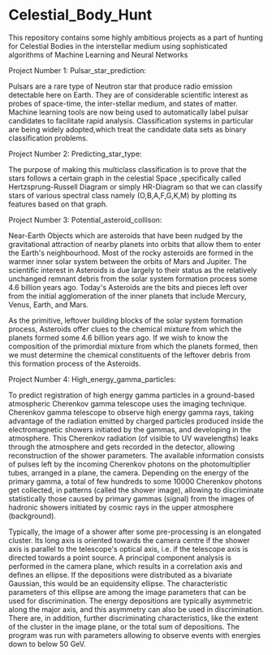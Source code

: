 # Celestial_Body_Hunt
This repository contains some highly ambitious projects as a part of hunting for Celestial Bodies in the interstellar medium using sophisticated algorithms of Machine Learning and Neural Networks

Project Number 1: Pulsar_star_prediction:

Pulsars are a rare type of Neutron star that produce radio emission detectable here on Earth. They are of considerable scientific interest as probes of space-time, the inter-stellar medium, and states of matter. Machine learning tools are now being used to automatically label pulsar candidates to facilitate rapid analysis. Classification systems in particular are being widely adopted,which treat the candidate data sets as binary classification problems. 


Project Number 2: Predicting_star_type:

The purpose of making this multiclass classification is to prove that the stars follows a certain graph in the celestial Space ,specifically called Hertzsprung-Russell Diagram or simply HR-Diagram so that we can classify stars of various spectral class namely (O,B,A,F,G,K,M) by plotting its features based on that graph.


Project Number 3: Potential_asteroid_collison:

Near-Earth Objects which are asteroids that have been nudged by the gravitational attraction of nearby planets into orbits that allow them to enter the Earth's neighbourhood. Most of the rocky asteroids are formed in the warmer inner solar system between the orbits of Mars and Jupiter. The scientific interest in Asteroids is due largely to their status as the relatively unchanged remnant debris from the solar system formation process some 4.6 billion years ago. Today's Asteroids are the bits and pieces left over from the initial agglomeration of the inner planets that include Mercury, Venus, Earth, and Mars.

As the primitive, leftover building blocks of the solar system formation process, Asteroids offer clues to the chemical mixture from which the planets formed some 4.6 billion years ago. If we wish to know the composition of the primordial mixture from which the planets formed, then we must determine the chemical constituents of the leftover debris from this formation process of the Asteroids.


Project Number 4: High_energy_gamma_particles:

To predict registration of high energy gamma particles in a ground-based atmospheric Cherenkov gamma telescope uses the imaging technique. Cherenkov gamma telescope to observe high energy gamma rays, taking advantage of the radiation emitted by charged particles produced inside the electromagnetic showers initiated by the gammas, and developing in the atmosphere. This Cherenkov radiation (of visible to UV wavelengths) leaks through the atmosphere and gets recorded in the detector, allowing reconstruction of the shower parameters. The available information consists of pulses left by the incoming Cherenkov photons on the photomultiplier tubes, arranged in a plane, the camera. Depending on the energy of the primary gamma, a total of few hundreds to some 10000 Cherenkov photons get collected, in patterns (called the shower image), allowing to discriminate statistically those caused by primary gammas (signal) from the images of hadronic showers
initiated by cosmic rays in the upper atmosphere (background).

Typically, the image of a shower after some pre-processing is an elongated cluster. Its long axis is oriented towards the camera centre if the shower axis is parallel to the telescope's optical axis, i.e. if the telescope axis is directed towards a point source. A principal component analysis is performed in the camera plane, which results in a correlation axis and defines an ellipse. If the depositions were distributed as a bivariate Gaussian, this would be an equidensity ellipse. The characteristic parameters of this ellipse are among the image parameters that can be used for discrimination. The energy depositions are typically asymmetric along the major axis, and this asymmetry can also be used in discrimination. There are, in addition, further discriminating characteristics, like the
extent of the cluster in the image plane, or the total sum of depositions. The program was run with parameters allowing to observe events with energies down to below 50 GeV.
